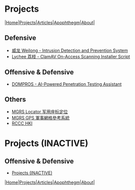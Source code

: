 # Projects

|[Home](/README.md)|[Projects](/projects.md)|[Articles](/articles.md)|[Apophthegm](/apophthegm.md)|[About](/about.md)|

## Defensive

- [威龙  Weilong - Intrusion Detection and Prevention System](/weilong_en.md)    
- [Lychee 荔枝 - ClamAV On-Access Scanning Installer Script](/lychee.md)    

## Offensive & Defensive

- [DOMPROS - AI-Powered Penetration Testing Assistant](/dompros.md)  

## Others

- [MGRS Locator 军用座标定位](/mgrs.md)
- [MGRS GPS 軍事網格參考系統](/mgrsgps.md)
- [RCCC HKI](/rccchki.md)  

# Projects (INACTIVE)

## Offensive & Defensive

- [Projects (INACTIVE)](/projects_inactive.md)  

|[Home](/README.md)|[Projects](/projects.md)|[Articles](/articles.md)|[Apophthegm](/apophthegm.md)|[About](/about.md)|
